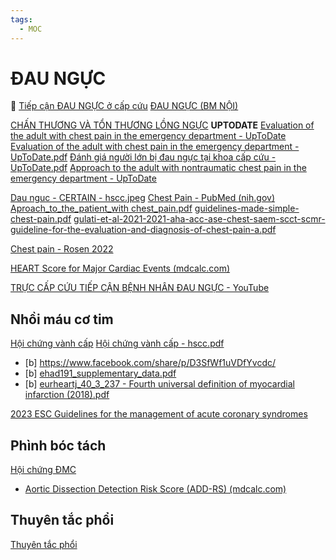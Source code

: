 ```yaml
---
tags:
  - MOC
---
```

# ĐAU NGỰC

🔴 [Tiếp cận ĐAU NGỰC ở cấp cứu](./Ti%E1%BA%BFp%20c%E1%BA%ADn%20%C4%90AU%20NG%E1%BB%B0C%20%E1%BB%9F%20c%E1%BA%A5p%20c%E1%BB%A9u.md)
[ĐAU NGỰC (BM NỘI)](../The%20TRIO/000%20Zettlekasten/UMP/BM%20N%E1%BB%98I/TIM%20M%E1%BA%A0CH/%C4%90AU%20NG%E1%BB%B0C%20(BM%20N%E1%BB%98I).md)

[CHẤN THƯƠNG VÀ TỔN THƯƠNG LỒNG NGỰC](../The%20TRIO/000%20Zettlekasten/UMP/BM%20Ngoai%20LN/CH%E1%BA%A4N%20TH%C6%AF%C6%A0NG%20V%C3%80%20T%E1%BB%94N%20TH%C6%AF%C6%A0NG%20L%E1%BB%92NG%20NG%E1%BB%B0C.md)
**UPTODATE**
[Evaluation of the adult with chest pain in the emergency department - UpToDate](./Adult%20signs%20and%20symptoms/Evaluation%20of%20the%20adult%20with%20chest%20pain%20in%20the%20emergency%20department%20-%20UpToDate.md)
	[Evaluation of the adult with chest pain in the emergency department - UpToDate.pdf](../200%20FILES/202%20PDF/Adult%20signs%20and%20symptoms/Acute%20and%20emergent/Evaluation%20of%20the%20adult%20with%20chest%20pain%20in%20the%20emergency%20department%20-%20UpToDate.pdf)
	[Đánh giá người lớn bị đau ngực tại khoa cấp cứu - UpToDate.pdf](<file:///G:\My Drive\Dau nguc\Đánh giá người lớn bị đau ngực tại khoa cấp cứu - UpToDate.pdf>)
[Approach to the adult with nontraumatic chest pain in the emergency department - UpToDate](./Approach%20to%20the%20adult%20with%20nontraumatic%20chest%20pain%20in%20the%20emergency%20department%20-%20UpToDate.md)




[Dau nguc - CERTAIN - hscc.jpeg](../200%20FILES/201%20Image/image/Dau%20nguc%20-%20CERTAIN%20-%20hscc.jpeg)
[Chest Pain - PubMed (nih.gov)](https://www.ncbi.nlm.nih.gov/books/NBK470557/)
[Aproach_to_the_patient_with chest_pain.pdf](<file:///G:\My Drive\Dau nguc\Aproach_to_the_patient_with chest_pain.pdf>)
[guidelines-made-simple-chest-pain.pdf](<file:///G:\My Drive\Dau nguc\guidelines-made-simple-chest-pain.pdf>)
	[gulati-et-al-2021-2021-aha-acc-ase-chest-saem-scct-scmr-guideline-for-the-evaluation-and-diagnosis-of-chest-pain-a.pdf](<file:///G:\My Drive\Dau nguc\gulati-et-al-2021-2021-aha-acc-ase-chest-saem-scct-scmr-guideline-for-the-evaluation-and-diagnosis-of-chest-pain-a.pdf>)

[Chest pain - Rosen 2022](./Chest%20pain%20-%20Rosen%202022.md)

[HEART Score for Major Cardiac Events (mdcalc.com)](https://www.mdcalc.com/calc/1752/heart-score-major-cardiac-events#evidence)


[TRỰC CẤP CỨU TIẾP CẬN BỆNH NHÂN ĐAU NGỰC - YouTube](https://www.youtube.com/watch?v=6cycvX48UzY&t=1560s)
## Nhồi máu cơ tim
[Hội chứng vành cấp](../The%20TRIO/H%E1%BB%99i%20ch%E1%BB%A9ng%20v%C3%A0nh%20c%E1%BA%A5p.md)
[Hội chứng vành cấp - hscc.pdf](<file:///G:\My Drive\Dau nguc\Hội chứng vành cấp - hscc.pdf>)
- [b] https://www.facebook.com/share/p/D3SfWf1uVDfYvcdc/
- [b] [ehad191_supplementary_data.pdf](<file:///G:\My Drive\Dau nguc\NMCT\ehad191_supplementary_data.pdf>)
- [b] [eurheartj_40_3_237 - Fourth universal definition of myocardial infarction (2018).pdf](<file:///G:\My Drive\Dau nguc\NMCT\eurheartj_40_3_237 - Fourth universal definition of myocardial infarction (2018).pdf>)


[2023 ESC Guidelines for the management of acute coronary syndromes](../2023%20ESC%20Guidelines%20for%20the%20management%20of%20acute%20coronary%20syndromes.md)

## Phình bóc tách
[Hội chứng ĐMC](../H%E1%BB%99i%20ch%E1%BB%A9ng%20%C4%90MC.md)
- [Aortic Dissection Detection Risk Score (ADD-RS) (mdcalc.com)](https://www.mdcalc.com/calc/4060/aortic-dissection-detection-risk-score-add-rs)

## Thuyên tắc phổi
[Thuyên tắc phổi](./Thuy%C3%AAn%20t%E1%BA%AFc%20ph%E1%BB%95i.md)
